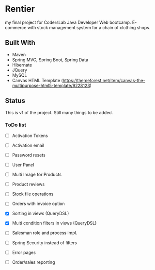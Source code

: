 # Rentier

my final project for CodersLab Java Developer Web bootcamp. 
E-commerce with stock management system for a chain of 
clothing shops.

## Built With

* Maven
* Spring MVC, Spring Boot, Spring Data
* Hibernate
* JQuery
* MySQL
* Canvas HTML Template (https://themeforest.net/item/canvas-the-multipurpose-html5-template/9228123)

## Status

This is v1 of the project. Still many things to be added.

### ToDo list

- [ ] Activation Tokens
- [ ] Activation email
- [ ] Password resets
- [ ] User Panel
- [ ] Multi Image for Products
- [ ] Product reviews
- [ ] Stock file operations
- [ ] Orders with invoice option
- [x] Sorting in views (QueryDSL)
- [x] Multi condition filters in views (QueryDSL)
- [ ] Salesman role and process impl.
- [ ] Spring Security instead of filters
- [ ] Error pages
- [ ] Order/sales reporting




